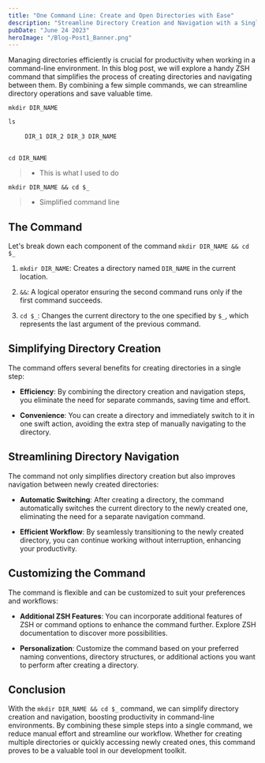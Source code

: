 ```yaml
---
title: "One Command Line: Create and Open Directories with Ease"
description: "Streamline Directory Creation and Navigation with a Single ZSH Command"
pubDate: "June 24 2023"
heroImage: "/Blog-Post1_Banner.png"
---
```


Managing directories efficiently is crucial for productivity when working in a command-line environment. In this blog post, we will explore a handy ZSH command that simplifies the process of creating directories and navigating between them. By combining a few simple commands, we can streamline directory operations and save valuable time.

<div class="mockup-code mb-5">
  <pre data-prefix=">"><code>mkdir DIR_NAME</code></pre>
  <pre data-prefix=">"><code>ls</code></pre>
  <pre data-prefix="" class="grid text-info">
    <code>DIR_1 DIR_2 DIR_3 DIR_NAME</code>
  </pre>
  <pre data-prefix=">"><code>cd DIR_NAME</code></pre> 
</div>

> - This is what I used to do

<div class="mockup-code mb-5">
  <pre data-prefix=">"><code>mkdir DIR_NAME && cd $_</code></pre> 
</div>

> - Simplified command line

## The Command

Let's break down each component of the command `mkdir DIR_NAME && cd $_`

1. `mkdir DIR_NAME`: Creates a directory named `DIR_NAME` in the current location.

2. `&&`: A logical operator ensuring the second command runs only if the first command succeeds.

3. `cd $_`: Changes the current directory to the one specified by `$_`, which represents the last argument of the previous command.

## Simplifying Directory Creation

The command offers several benefits for creating directories in a single step:

- **Efficiency**: By combining the directory creation and navigation steps, you eliminate the need for separate commands, saving time and effort.

- **Convenience**: You can create a directory and immediately switch to it in one swift action, avoiding the extra step of manually navigating to the directory.

## Streamlining Directory Navigation

The command not only simplifies directory creation but also improves navigation between newly created directories:

- **Automatic Switching**: After creating a directory, the command automatically switches the current directory to the newly created one, eliminating the need for a separate navigation command.

- **Efficient Workflow**: By seamlessly transitioning to the newly created directory, you can continue working without interruption, enhancing your productivity.

## Customizing the Command

The command is flexible and can be customized to suit your preferences and workflows:

- **Additional ZSH Features**: You can incorporate additional features of ZSH or command options to enhance the command further. Explore ZSH documentation to discover more possibilities.

- **Personalization**: Customize the command based on your preferred naming conventions, directory structures, or additional actions you want to perform after creating a directory.

## Conclusion

With the `mkdir DIR_NAME && cd $_` command, we can simplify directory creation and navigation, boosting productivity in command-line environments. By combining these simple steps into a single command, we reduce manual effort and streamline our workflow. Whether for creating multiple directories or quickly accessing newly created ones, this command proves to be a valuable tool in our development toolkit.
